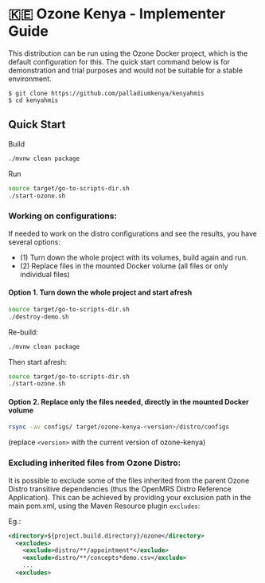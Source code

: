 # 🇰🇪 Ozone Kenya - Implementer Guide

This distribution can be run using the Ozone Docker project, which is the default configuration for this. The quick start command below is for demonstration and trial purposes and would not be suitable for a stable environment.

```
$ git clone https://github.com/palladiumkenya/kenyahmis
$ cd kenyahmis
```

## Quick Start

Build
```bash
./mvnw clean package
```

Run
```bash
source target/go-to-scripts-dir.sh
./start-ozone.sh
```

### Working on configurations:

If needed to work on the distro configurations and see the results, you have several options:
- (1) Turn down the whole project with its volumes, build again and run.
- (2) Replace files in the mounted Docker volume (all files or only individual files)

#### Option 1. Turn down the whole project and start afresh
```bash
source target/go-to-scripts-dir.sh
./destroy-demo.sh
```

Re-build:
```bash
./mvnw clean package
```

Then start afresh:
```bash
source target/go-to-scripts-dir.sh
./start-ozone.sh
```

#### Option 2. Replace only the files needed, directly in the mounted Docker volume
```bash
rsync -av configs/ target/ozone-kenya-<version>/distro/configs
```
(replace `<version>` with the current version of ozone-kenya)

### Excluding inherited files from Ozone Distro:

It is possible to exclude some of the files inherited from the parent Ozone Distro transitive dependencies (thus the OpenMRS Distro Reference Application).
This can be achieved by providing your exclusion path in the main pom.xml, using the Maven Resource plugin `excludes`:

Eg.:
```xml
<directory>${project.build.directory}/ozone</directory>
  <excludes>
    <exclude>distro/**/appointment*</exclude>
    <exclude>distro/**/concepts*demo.csv</exclude>
    ...
  <excludes>
```
